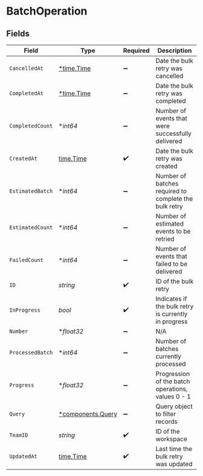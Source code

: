# BatchOperation


## Fields

| Field                                                 | Type                                                  | Required                                              | Description                                           |
| ----------------------------------------------------- | ----------------------------------------------------- | ----------------------------------------------------- | ----------------------------------------------------- |
| `CancelledAt`                                         | [*time.Time](https://pkg.go.dev/time#Time)            | :heavy_minus_sign:                                    | Date the bulk retry was cancelled                     |
| `CompletedAt`                                         | [*time.Time](https://pkg.go.dev/time#Time)            | :heavy_minus_sign:                                    | Date the bulk retry was completed                     |
| `CompletedCount`                                      | **int64*                                              | :heavy_minus_sign:                                    | Number of events that were successfully delivered     |
| `CreatedAt`                                           | [time.Time](https://pkg.go.dev/time#Time)             | :heavy_check_mark:                                    | Date the bulk retry was created                       |
| `EstimatedBatch`                                      | **int64*                                              | :heavy_minus_sign:                                    | Number of batches required to complete the bulk retry |
| `EstimatedCount`                                      | **int64*                                              | :heavy_minus_sign:                                    | Number of estimated events to be retried              |
| `FailedCount`                                         | **int64*                                              | :heavy_minus_sign:                                    | Number of events that failed to be delivered          |
| `ID`                                                  | *string*                                              | :heavy_check_mark:                                    | ID of the bulk retry                                  |
| `InProgress`                                          | *bool*                                                | :heavy_check_mark:                                    | Indicates if the bulk retry is currently in progress  |
| `Number`                                              | **float32*                                            | :heavy_minus_sign:                                    | N/A                                                   |
| `ProcessedBatch`                                      | **int64*                                              | :heavy_minus_sign:                                    | Number of batches currently processed                 |
| `Progress`                                            | **float32*                                            | :heavy_minus_sign:                                    | Progression of the batch operations, values 0 - 1     |
| `Query`                                               | [*components.Query](../../models/shared/query.md)     | :heavy_minus_sign:                                    | Query object to filter records                        |
| `TeamID`                                              | *string*                                              | :heavy_check_mark:                                    | ID of the workspace                                   |
| `UpdatedAt`                                           | [time.Time](https://pkg.go.dev/time#Time)             | :heavy_check_mark:                                    | Last time the bulk retry was updated                  |